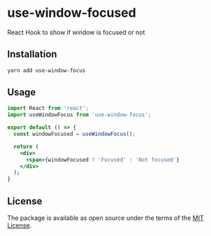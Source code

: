 # use-window-focused

React Hook to show if window is focused or not

## Installation

```sh
yarn add use-window-focus
```

## Usage

```jsx
import React from 'react';
import useWindowFocus from 'use-window-focus';

export default () => {
  const windowFocused = useWindowFocus();

  return (
    <div>
      <span>{windowFocused ? 'Focused' : 'Not focused'}
    </div>
  );
}
```

## License

The package is available as open source under the terms of the [MIT License](https://opensource.org/licenses/MIT).
